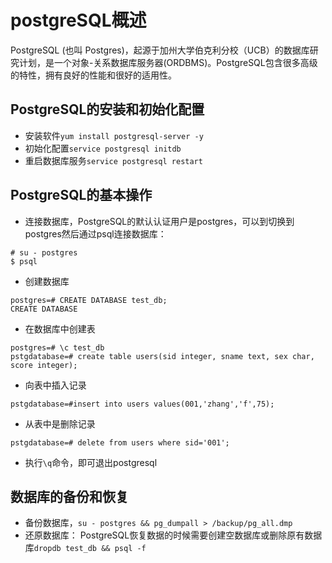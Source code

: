 # postgreSQL概述

PostgreSQL (也叫 Postgres)，起源于加州大学伯克利分校（UCB）的数据库研究计划，是一个对象-关系数据库服务器(ORDBMS)。PostgreSQL包含很多高级的特性，拥有良好的性能和很好的适用性。

## PostgreSQL的安装和初始化配置 

* 安装软件`yum install postgresql-server -y`
* 初始化配置`service postgresql initdb`
* 重启数据库服务`service postgresql restart`

## PostgreSQL的基本操作
 
* 连接数据库，PostgreSQL的默认认证用户是postgres，可以到切换到postgres然后通过psql连接数据库：
```
# su - postgres
$ psql
```

* 创建数据库
```
postgres=# CREATE DATABASE test_db;
CREATE DATABASE
```

* 在数据库中创建表
```
postgres=# \c test_db
pstgdatabase=# create table users(sid integer, sname text, sex char, score integer);
```

* 向表中插入记录
```
pstgdatabase=#insert into users	values(001,'zhang','f',75);
```

* 从表中是删除记录
```
pstgdatabase=# delete from users where sid='001';
```
* 执行`\q`命令，即可退出postgresql

## 数据库的备份和恢复

* 备份数据库，`su - postgres && pg_dumpall > /backup/pg_all.dmp`
* 还原数据库： PostgreSQL恢复数据的时候需要创建空数据库或删除原有数据库`dropdb test_db && psql -f`
